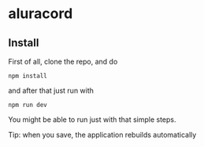 # aluracord

## Install

First of all, clone the repo, and do

```
npm install
```

and after that just run with

```
npm run dev
```

You might be able to run just with that simple steps. 

Tip: when you save, the application rebuilds automatically
